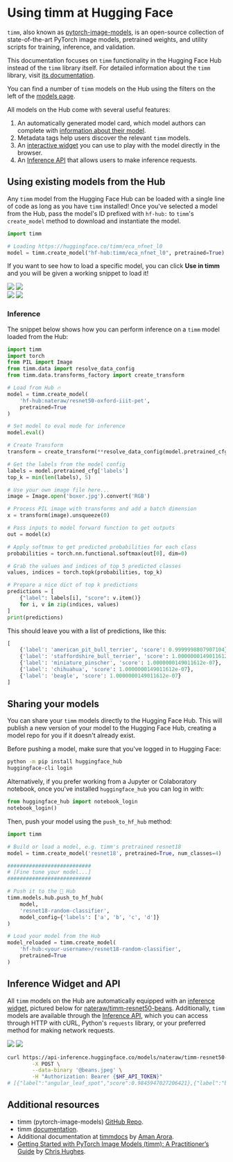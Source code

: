 # Using timm at Hugging Face

`timm`, also known as [pytorch-image-models](https://github.com/rwightman/pytorch-image-models), is an open-source collection of state-of-the-art PyTorch image models, pretrained weights, and utility scripts for training, inference, and validation.

This documentation focuses on `timm` functionality in the Hugging Face Hub instead of the `timm` library itself. For detailed information about the `timm` library, visit [its documentation](https://huggingface.co/docs/timm).

You can find a number of `timm` models on the Hub using the filters on the left of the [models page](https://huggingface.co/models?library=timm&sort=downloads).

All models on the Hub come with several useful features:
1. An automatically generated model card, which model authors can complete with [information about their model](./model-cards).
2. Metadata tags help users discover the relevant `timm` models.
3. An [interactive widget](./models-widgets) you can use to play with the model directly in the browser.
4. An [Inference API](./models-inference) that allows users to make inference requests.

## Using existing models from the Hub

Any `timm` model from the Hugging Face Hub can be loaded with a single line of code as long as you have `timm` installed! Once you've selected a model from the Hub, pass the model's ID prefixed with `hf-hub:` to `timm`'s `create_model` method to download and instantiate the model. 

```py
import timm

# Loading https://huggingface.co/timm/eca_nfnet_l0
model = timm.create_model("hf-hub:timm/eca_nfnet_l0", pretrained=True)
```

If you want to see how to load a specific model, you can click **Use in timm** and you will be given a working snippet to load it! 

<div class="flex justify-center">
<img class="block dark:hidden" src="https://huggingface.co/datasets/huggingface/documentation-images/resolve/main/hub/libraries-timm_snippet1.png"/>
<img class="hidden dark:block" src="https://huggingface.co/datasets/huggingface/documentation-images/resolve/main/hub/libraries-timm_snippet1-dark.png"/>
</div>
<div class="flex justify-center">
<img class="block dark:hidden" src="https://huggingface.co/datasets/huggingface/documentation-images/resolve/main/hub/libraries-timm_snippet2.png"/>
<img class="hidden dark:block" src="https://huggingface.co/datasets/huggingface/documentation-images/resolve/main/hub/libraries-timm_snippet2-dark.png"/>
</div>

### Inference

The snippet below shows how you can perform inference on a `timm` model loaded from the Hub:

```py
import timm
import torch
from PIL import Image
from timm.data import resolve_data_config
from timm.data.transforms_factory import create_transform

# Load from Hub 🔥
model = timm.create_model(
    'hf-hub:nateraw/resnet50-oxford-iiit-pet',
    pretrained=True
)

# Set model to eval mode for inference
model.eval()

# Create Transform
transform = create_transform(**resolve_data_config(model.pretrained_cfg, model=model))

# Get the labels from the model config
labels = model.pretrained_cfg['labels']
top_k = min(len(labels), 5)

# Use your own image file here...
image = Image.open('boxer.jpg').convert('RGB')

# Process PIL image with transforms and add a batch dimension
x = transform(image).unsqueeze(0)

# Pass inputs to model forward function to get outputs
out = model(x)

# Apply softmax to get predicted probabilities for each class
probabilities = torch.nn.functional.softmax(out[0], dim=0)

# Grab the values and indices of top 5 predicted classes
values, indices = torch.topk(probabilities, top_k)

# Prepare a nice dict of top k predictions
predictions = [
    {"label": labels[i], "score": v.item()}
    for i, v in zip(indices, values)
]
print(predictions)
```

This should leave you with a list of predictions, like this:

```py
[
    {'label': 'american_pit_bull_terrier', 'score': 0.9999998807907104},
    {'label': 'staffordshire_bull_terrier', 'score': 1.0000000149011612e-07},
    {'label': 'miniature_pinscher', 'score': 1.0000000149011612e-07},
    {'label': 'chihuahua', 'score': 1.0000000149011612e-07},
    {'label': 'beagle', 'score': 1.0000000149011612e-07}
]
```

## Sharing your models

You can share your `timm` models directly to the Hugging Face Hub. This will publish a new version of your model to the Hugging Face Hub, creating a model repo for you if it doesn't already exist.

Before pushing a model, make sure that you've logged in to Hugging Face:

```sh
python -m pip install huggingface_hub
huggingface-cli login
```

Alternatively, if you prefer working from a Jupyter or Colaboratory notebook, once you've installed `huggingface_hub` you can log in with:

```py
from huggingface_hub import notebook_login
notebook_login()
```

Then, push your model using the `push_to_hf_hub` method:

```py
import timm

# Build or load a model, e.g. timm's pretrained resnet18
model = timm.create_model('resnet18', pretrained=True, num_classes=4)

###########################
# [Fine tune your model...]
###########################

# Push it to the 🤗 Hub
timm.models.hub.push_to_hf_hub(
    model,
    'resnet18-random-classifier',
    model_config={'labels': ['a', 'b', 'c', 'd']}
)

# Load your model from the Hub
model_reloaded = timm.create_model(
    'hf-hub:<your-username>/resnet18-random-classifier',
    pretrained=True
)
```

## Inference Widget and API

All `timm` models on the Hub are automatically equipped with an [inference widget](./models-widgets), pictured below for [nateraw/timm-resnet50-beans](https://huggingface.co/nateraw/timm-resnet50-beans). Additionally, `timm` models are available through the [Inference API](./models-inference), which you can access through HTTP with cURL, Python's `requests` library, or your preferred method for making network requests. 

<div class="flex justify-center">
<img class="block dark:hidden" src="https://huggingface.co/datasets/huggingface/documentation-images/resolve/main/hub/libraries-timm_widget.png"/>
<img class="hidden dark:block" src="https://huggingface.co/datasets/huggingface/documentation-images/resolve/main/hub/libraries-timm_widget-dark.png"/>
</div>

```sh
curl https://api-inference.huggingface.co/models/nateraw/timm-resnet50-beans \
        -X POST \
        --data-binary '@beans.jpeg' \
        -H "Authorization: Bearer {$HF_API_TOKEN}"
# [{"label":"angular_leaf_spot","score":0.9845947027206421},{"label":"bean_rust","score":0.01368315052241087},{"label":"healthy","score":0.001722085871733725}]
```

## Additional resources

* timm (pytorch-image-models) [GitHub Repo](https://github.com/rwightman/pytorch-image-models).
* timm [documentation](https://huggingface.co/docs/timm).
* Additional documentation at [timmdocs](https://timm.fast.ai) by [Aman Arora](https://github.com/amaarora).
* [Getting Started with PyTorch Image Models (timm): A Practitioner’s Guide](https://towardsdatascience.com/getting-started-with-pytorch-image-models-timm-a-practitioners-guide-4e77b4bf9055) by [Chris Hughes](https://github.com/Chris-hughes10).
